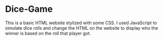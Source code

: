 # Dice-Game

This is a basic HTML website stylized with some CSS. I used JavaScript to simulate dice rolls and change the HTML on the website to display who the winner is based on the roll that player got. 
